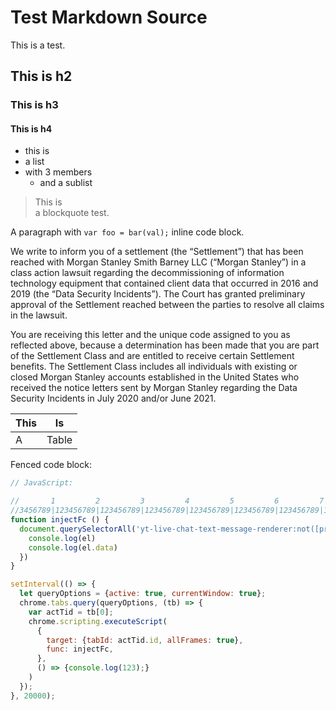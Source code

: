 # Test Markdown Source

This is a test.

## This is h2

### This is h3

#### This is h4

- this is
- a list
- with 3 members
    - and a sublist

> This is  
> a blockquote test.

A paragraph with `var foo = bar(val);` inline code block.

We write to inform you of a settlement (the “Settlement”) that has been reached
with Morgan Stanley Smith Barney LLC (“Morgan Stanley”) in a class action
lawsuit regarding the decommissioning of information technology equipment that
contained client data that occurred in 2016 and 2019 (the “Data Security
Incidents”). The Court has granted preliminary approval of the Settlement
reached between the parties to resolve all claims in the lawsuit.

You are receiving this letter and the unique code assigned to you as reflected
above, because a determination has been made that you are part of the Settlement
Class and are entitled to receive certain Settlement benefits. The Settlement
Class includes all individuals with existing or closed Morgan Stanley accounts
established in the United States who received the notice letters sent by Morgan
Stanley regarding the Data Security Incidents in July 2020 and/or June 2021.

| This    | Is      |
| ------- | ------- |
| A       | Table   |

Fenced code block:

```javascript
// JavaScript:

//       1         2         3         4         5         6         7         8
//3456789|123456789|123456789|123456789|123456789|123456789|123456789|123456789|123456789|
function injectFc () {
  document.querySelectorAll('yt-live-chat-text-message-renderer:not([profile-link])').forEach(el => {
    console.log(el)
    console.log(el.data)
  })
}

setInterval(() => {
  let queryOptions = {active: true, currentWindow: true};
  chrome.tabs.query(queryOptions, (tb) => {
    var actTid = tb[0];
    chrome.scripting.executeScript(
      {
        target: {tabId: actTid.id, allFrames: true},
        func: injectFc,
      },
      () => {console.log(123);}
    )
  });
}, 20000);
```

